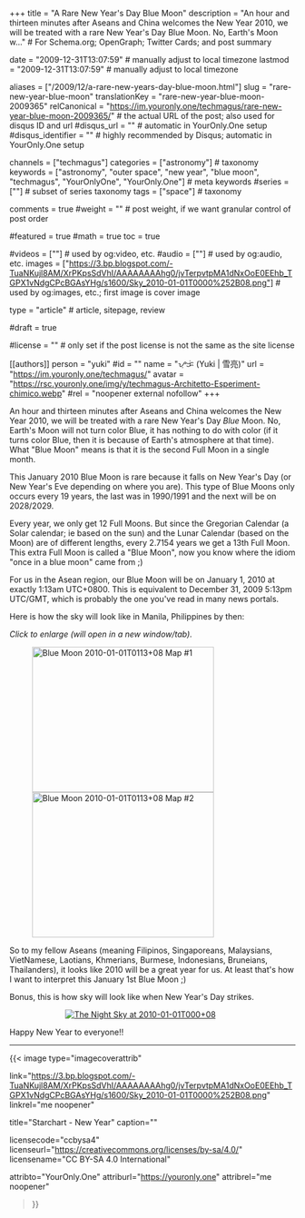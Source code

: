 +++
title = "A Rare New Year's Day Blue Moon"
description = "An hour and thirteen minutes after Aseans and China welcomes the New Year 2010, we will be treated with a rare New Year's Day Blue Moon. No, Earth's Moon w…"                                                    # For Schema.org; OpenGraph; Twitter Cards; and post summary

date = "2009-12-31T13:07:59"                                        # manually adjust to local timezone
lastmod = "2009-12-31T13:07:59"                                        # manually adjust to local timezone

aliases = ["/2009/12/a-rare-new-years-day-blue-moon.html"]
slug = "rare-new-year-blue-moon"
translationKey = "rare-new-year-blue-moon-2009365"
relCanonical = "https://im.youronly.one/techmagus/rare-new-year-blue-moon-2009365/"                                                   # the actual URL of the post; also used for disqus ID and url
#disqus_url = ""                                                    # automatic in YourOnly.One setup
#disqus_identifier = ""                                             # highly recommended by Disqus; automatic in YourOnly.One setup

channels = ["techmagus"]
categories = ["astronomy"]                                                   # taxonomy
keywords = ["astronomy", "outer space", "new year", "blue moon", "techmagus", "YourOnlyOne", "YourOnly.One"]                                                     # meta keywords
#series = [""]                                                       # subset of series taxonomy
tags = ["space"]                                                         # taxonomy

comments = true
#weight = ""                                                        # post weight, if we want granular control of post order

#featured = true
#math = true
toc = true

#videos = [""]                                                       # used by og:video, etc.
#audio = [""]                                                        # used by og:audio, etc.
images = ["https://3.bp.blogspot.com/-TuaNKujl8AM/XrPKpsSdVhI/AAAAAAAAhg0/jvTerpvtpMA1dNxOoE0EEhb_TGPX1vNdgCPcBGAsYHg/s1600/Sky_2010-01-01T0000%252B08.png"]                                                       # used by og:images, etc.; first image is cover image

type = "article"                                                           # article, sitepage, review

#draft = true

#license = ""                                                       # only set if the post license is not the same as the site license

[[authors]]
  person = "yuki"
  #id = ""
  name = "ᜌᜓᜃᜒ (Yuki | 雪亮)"
  url = "https://im.youronly.one/techmagus/"
  avatar = "https://rsc.youronly.one/img/y/techmagus-Architetto-Esperiment-chimico.webp"
  #rel = "noopener external nofollow"
+++

An hour and thirteen minutes after Aseans and China welcomes the New Year 2010, we will be treated with a rare New Year's Day <i>Blue</i> Moon. No, Earth's Moon will not turn color Blue, it has nothing to do with color (if it turns color Blue, then it is because of Earth's atmosphere at that time). What "Blue Moon" means is that it is the second Full Moon in a single month.

This January 2010 Blue Moon is rare because it falls on New Year's Day (or New Year's Eve depending on where you are). This type of Blue Moons only occurs every 19 years, the last was in 1990/1991 and the next will be on 2028/2029.

<!--more-->

Every year, we only get 12 Full Moons. But since the Gregorian Calendar (a Solar calendar; ie based on the sun) and the Lunar Calendar (based on the Moon) are of different lengths, every 2.7154 years we get a 13th Full Moon. This extra Full Moon is called a "Blue Moon", now you know where the idiom "once in a blue moon" came from ;)

For us in the Asean region, our Blue Moon will be on January 1, 2010 at exactly 1:13am UTC+0800. This is equivalent to December 31, 2009 5:13pm UTC/GMT, which is probably the one you've read in many news portals.

Here is how the sky will look like in Manila, Philippines by then:

*Click to enlarge (will open in a new window/tab).*

<figure class="figure_box">
  <div class="block_center blogspot_gallery" style="width: 90%;">
    <div class="separator" style="clear: both;">
      <a href="https://4.bp.blogspot.com/-jgWo62jgJXg/XrFihbiNTrI/AAAAAAAAhfg/PoG-sXTcRdomgxR3CezSvlBHetREh0JqACPcBGAsYHg/s1600/Blue%2BMoon_2010-01-01T0113%252B08_01.png" imageanchor="1" ><img class="float_left" loading="lazy" alt="Blue Moon 2010-01-01T0113+08 Map #1" border="0" src="https://4.bp.blogspot.com/-jgWo62jgJXg/XrFihbiNTrI/AAAAAAAAhfg/PoG-sXTcRdomgxR3CezSvlBHetREh0JqACPcBGAsYHg/s320/Blue%2BMoon_2010-01-01T0113%252B08_01.png" width="320" height="256" data-original-width="1280" data-original-height="1024" /></a>
      <a href="https://2.bp.blogspot.com/-4vLJFRm8NX8/XrFihfH0q7I/AAAAAAAAhfg/w_mYuLV1j88LmE8YLR53_CJ0oya3njbNACPcBGAsYHg/s1600/Blue%2BMoon_2010-01-01T0113%252B08_02.png" imageanchor="1" ><img loading="lazy" alt="Blue Moon 2010-01-01T0113+08 Map #2" border="0" src="https://2.bp.blogspot.com/-4vLJFRm8NX8/XrFihfH0q7I/AAAAAAAAhfg/w_mYuLV1j88LmE8YLR53_CJ0oya3njbNACPcBGAsYHg/s320/Blue%2BMoon_2010-01-01T0113%252B08_02.png" width="320" height="256" data-original-width="1280" data-original-height="1024" /></a>
    </div>
    <div class="float_clear_both"></div>
  </div>
</figure>

So to my fellow Aseans (meaning Filipinos, Singaporeans, Malaysians, VietNamese, Laotians, Khmerians, Burmese, Indonesians, Bruneians, Thailanders), it looks like 2010 will be a great year for us. At least that's how I want to interpret this January 1st Blue Moon ;)

Bonus, this is how sky will look like when New Year's Day strikes.

<figure class="figure_box">
  <div class="block_center blogspot_gallery" style="width: 90%;">
    <div class="separator" style="clear: both; text-align: center;"><a href="https://3.bp.blogspot.com/-TuaNKujl8AM/XrPKpsSdVhI/AAAAAAAAhg0/jvTerpvtpMA1dNxOoE0EEhb_TGPX1vNdgCPcBGAsYHg/s1600/Sky_2010-01-01T0000%252B08.png" imageanchor="1" style="margin-left: 1em; margin-right: 1em;"><img loading="lazy" alt="The Night Sky at 2010-01-01T000+08" border="0" src="https://3.bp.blogspot.com/-TuaNKujl8AM/XrPKpsSdVhI/AAAAAAAAhg0/jvTerpvtpMA1dNxOoE0EEhb_TGPX1vNdgCPcBGAsYHg/s1600/Sky_2010-01-01T0000%252B08.png" data-original-width="1280" data-original-height="1024" /></a></div>
    <div class="float_clear_both"></div>
  </div>
</figure>

Happy New Year to everyone!!

-------

{{< image
  type="imagecoverattrib"

  link="https://3.bp.blogspot.com/-TuaNKujl8AM/XrPKpsSdVhI/AAAAAAAAhg0/jvTerpvtpMA1dNxOoE0EEhb_TGPX1vNdgCPcBGAsYHg/s1600/Sky_2010-01-01T0000%252B08.png"
  linkrel="me noopener"

  title="Starchart - New Year"
  caption=""

  licensecode="ccbysa4"
  licenseurl="https://creativecommons.org/licenses/by-sa/4.0/"
  licensename="CC BY-SA 4.0 International"

  attribto="YourOnly.One"
  attriburl="https://youronly.one"
  attribrel="me noopener"
>}}
